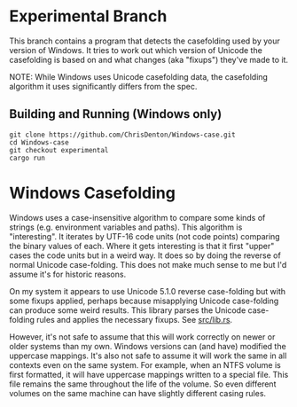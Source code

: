 # Experimental Branch

This branch contains a program that detects the casefolding used by your version of Windows. It tries to work out which version of Unicode the casefolding is based on and what changes (aka "fixups") they've made to it.

NOTE: While Windows uses Unicode casefolding data, the casefolding algorithm it uses significantly differs from the spec.

## Building and Running (Windows only)

```
git clone https://github.com/ChrisDenton/Windows-case.git
cd Windows-case
git checkout experimental
cargo run
```

# Windows Casefolding

Windows uses a case-insensitive algorithm to compare some kinds of strings (e.g. environment variables and paths).
This algorithm is "interesting". It iterates by UTF-16 code units (not code points) comparing the binary values of each. Where it gets interesting is that it first "upper" cases the code units but in a weird way. It does so by doing the reverse of normal Unicode case-folding. This does not make much sense to me but I'd assume it's for historic reasons.

On my system it appears to use Unicode 5.1.0 reverse case-folding but with some fixups applied, perhaps because misapplying Unicode case-folding can produce some weird results. This library parses the Unicode case-folding rules and applies the necessary fixups. See [src/lib.rs](https://github.com/ChrisDenton/Windows-case/blob/main/src/lib.rs).

However, it's not safe to assume that this will work correctly on newer or older systems than my own. Windows versions can (and have) modified the uppercase mappings. It's also not safe to assume it will work the same in all contexts even on the same system. For example, when an NTFS volume is first formatted, it will have uppercase mappings written to a special file. This file remains the same throughout the life of the volume. So even different volumes on the same machine can have slightly different casing rules.
